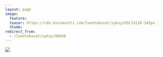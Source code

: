```yaml
---
layout: page
image:
  feature:
  teaser: https://cdn.minimuutti.com/luontokuvat/syksy/DSC15118-245px.jpg
  thumb:
redirect_from:
  - /luontokuvat/syksy/00038
---
```


![](https://cdn.minimuutti.com/luontokuvat/syksy/DSC15118-800px.jpg)
